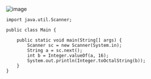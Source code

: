 ![image](https://user-images.githubusercontent.com/58898466/152948694-383347d7-9ceb-456c-99e1-b2b88a2f2013.png)
~~~
import java.util.Scanner;

public class Main {

	public static void main(String[] args) {
		Scanner sc = new Scanner(System.in);
		String a = sc.next();
		int b = Integer.valueOf(a, 16);
		System.out.println(Integer.toOctalString(b));
	}
}
~~~
